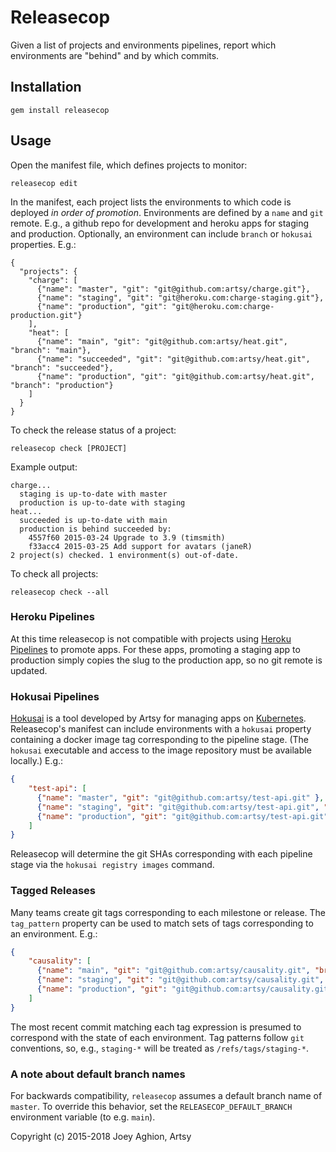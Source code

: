 # Releasecop

Given a list of projects and environments pipelines, report which environments are "behind" and by which commits.

## Installation

    gem install releasecop

## Usage

Open the manifest file, which defines projects to monitor:

    releasecop edit

In the manifest, each project lists the environments to which code is deployed _in order of promotion_. Environments are defined by a `name` and `git` remote. E.g., a github repo for development and heroku apps for staging and production. Optionally, an environment can include `branch` or `hokusai` properties. E.g.:

    {
      "projects": {
        "charge": [
          {"name": "master", "git": "git@github.com:artsy/charge.git"},
          {"name": "staging", "git": "git@heroku.com:charge-staging.git"},
          {"name": "production", "git": "git@heroku.com:charge-production.git"}
        ],
        "heat": [
          {"name": "main", "git": "git@github.com:artsy/heat.git", "branch": "main"},
          {"name": "succeeded", "git": "git@github.com:artsy/heat.git", "branch": "succeeded"},
          {"name": "production", "git": "git@github.com:artsy/heat.git", "branch": "production"}
        ]
      }
    }

To check the release status of a project:

    releasecop check [PROJECT]

Example output:

    charge...
      staging is up-to-date with master
      production is up-to-date with staging
    heat...
      succeeded is up-to-date with main
      production is behind succeeded by:
        4557f60 2015-03-24 Upgrade to 3.9 (timsmith)
        f33acc4 2015-03-25 Add support for avatars (janeR)
    2 project(s) checked. 1 environment(s) out-of-date.

To check all projects:

    releasecop check --all

### Heroku Pipelines

At this time releasecop is not compatible with projects using [Heroku Pipelines](https://devcenter.heroku.com/articles/pipelines) to promote apps. For these apps, promoting a staging app to production simply copies the slug to the production app, so no git remote is updated.

### Hokusai Pipelines

[Hokusai](https://github.com/artsy/hokusai) is a tool developed by Artsy for managing apps on [Kubernetes](https://kubernetes.io/). Releasecop's manifest can include environments with a `hokusai` property containing a docker image tag corresponding to the pipeline stage. (The `hokusai` executable and access to the image repository must be available locally.) E.g.:

```json
{
    "test-api": [
      {"name": "master", "git": "git@github.com:artsy/test-api.git" },
      {"name": "staging", "git": "git@github.com:artsy/test-api.git", "hokusai": "staging"},
      {"name": "production", "git": "git@github.com:artsy/test-api.git", "hokusai": "production"}
    ]
}
```

Releasecop will determine the git SHAs corresponding with each pipeline stage via the `hokusai registry images` command.

### Tagged Releases

Many teams create git tags corresponding to each milestone or release. The `tag_pattern` property can be used to match sets of tags corresponding to an environment. E.g.:

```json
{
    "causality": [
      {"name": "main", "git": "git@github.com:artsy/causality.git", "branch": "main" },
      {"name": "staging", "git": "git@github.com:artsy/causality.git", "tag_pattern": "staging-*"},
      {"name": "production", "git": "git@github.com:artsy/causality.git", "tag_pattern": "release-*"}
    ]
}
```

The most recent commit matching each tag expression is presumed to correspond with the state of each environment. Tag patterns follow `git` conventions, so, e.g., `staging-*` will be treated as `/refs/tags/staging-*`.

### A note about default branch names

For backwards compatibility, `releasecop` assumes a default branch name of `master`. To override this behavior, set the `RELEASECOP_DEFAULT_BRANCH` environment variable (to e.g. `main`).

Copyright (c) 2015-2018 Joey Aghion, Artsy
